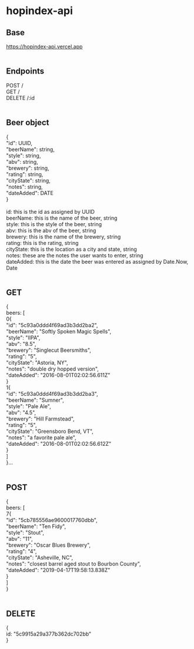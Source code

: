 # hopindex-api

## Base<br>
https://hopindex-api.vercel.app<br>
<br>
## Endpoints<br>
POST /<br>
GET /<br>
DELETE /:id<br>
<br>
## Beer object<br>
{<br>
	"id": UUID,<br>
	"beerName": string,<br>
	"style": string,<br>
	"abv": string,<br>
	"brewery": string,<br>
	"rating": string,<br>
	"cityState": string,<br>
	"notes": string,<br>
	"dateAdded": DATE<br>
}<br>
<br>
id: this is the id as assigned by UUID<br>
beerName: this is the name of the beer, string<br>
style: this is the style of the beer, string<br>
abv: this is the abv of the beer, string<br>
brewery: this is the name of the brewery, string<br>
rating: this is the rating, string<br>
cityState: this is the location as a city and state, string<br>
notes: these are the notes the user wants to enter, string<br>
dateAdded: this is the date the beer was entered as assigned by Date.Now, Date<br>
<br>
## GET<br>
{<br>
	beers: [<br>
		0{<br>
		  "id": "5c93a0ddd4f69ad3b3dd2ba2",<br>
		  "beerName": "Softly Spoken Magic Spells",<br>
		  "style": "IIPA",<br>
		  "abv": "8.5",<br>
		  "brewery": "Singlecut Beersmiths",<br>
		  "rating": "5",<br>
		  "cityState": "Astoria, NY",<br>
		  "notes": "double dry hopped version",<br>
		  "dateAdded": "2016-08-01T02:02:56.611Z"<br>
		}<br>
		1{<br>
		  "id": "5c93a0ddd4f69ad3b3dd2ba3",<br>
		  "beerName": "Sumner",<br>
		  "style": "Pale Ale",<br>
		  "abv": "4.5",<br>
		  "brewery": "Hill Farmstead",<br>
		  "rating": "5",<br>
		  "cityState": "Greensboro Bend, VT",<br>
		  "notes": "a favorite pale ale",<br>
		  "dateAdded": "2016-08-01T02:02:56.612Z"<br>
		}<br>
	]<br>
}...<br>
<br>
## POST<br>
{<br>
	beers: [<br>
		7{<br>
		  "id": "5cb785556ae9600017760dbb",<br>
		  "beerName": "Ten Fidy",<br>
		  "style": "Stout",<br>
		  "abv": "11",<br>
		  "brewery": "Oscar Blues Brewery",<br>
		  "rating": "4",<br>
		  "cityState": "Asheville, NC",<br>
		  "notes": "closest barrel aged stout to Bourbon County",<br>
		  "dateAdded": "2019-04-17T19:58:13.838Z"<br>
		}<br>
	]<br>
}<br>
<br>
## DELETE<br>
{<br>
	id: "5c9915a29a377b362dc702bb"<br>
}
